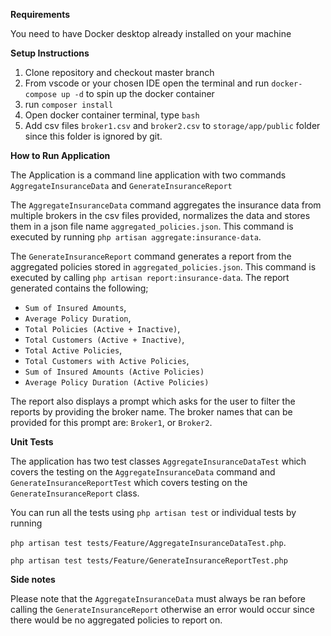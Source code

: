 **Requirements**

You need to have Docker desktop already installed on your machine

**Setup Instructions**

1. Clone repository and checkout master branch
2. From vscode or your chosen IDE open the terminal and run `docker-compose up -d` to spin up the docker container
3. run `composer install`
4. Open docker container terminal, type `bash`
5. Add csv files `broker1.csv` and `broker2.csv` to `storage/app/public` folder since this folder is ignored by git.

**How to Run Application**

The Application is a command line application with two commands `AggregateInsuranceData` and `GenerateInsuranceReport`

The `AggregateInsuranceData` command aggregates the insurance data from multiple brokers in the csv files provided, normalizes 
the data and stores them in a json file name `aggregated_policies.json`. This command is executed by running 
`php artisan aggregate:insurance-data`.

The `GenerateInsuranceReport` command generates a report from the aggregated policies stored in `aggregated_policies.json`. 
This command is executed by calling `php artisan report:insurance-data`.
The report generated contains the following; 
* `Sum of Insured Amounts`, 
* `Average Policy Duration`, 
* `Total Policies (Active + Inactive)`,
* `Total Customers (Active + Inactive)`, 
* `Total Active Policies`, 
* `Total Customers with Active Policies`,
*  `Sum of Insured Amounts (Active Policies)`
*  `Average Policy Duration (Active Policies)`


The report also displays a prompt which asks for the user to filter the reports by providing the broker name.
The broker names that can be provided for this prompt are:
`Broker1`, or `Broker2`.

**Unit Tests**

The application has two test classes `AggregateInsuranceDataTest` which covers the testing on the `AggregateInsuranceData` command and
`GenerateInsuranceReportTest` which covers testing on the `GenerateInsuranceReport` class.

You can run all the tests using `php artisan test` or individual tests by running 

`php artisan test tests/Feature/AggregateInsuranceDataTest.php`.

`php artisan test tests/Feature/GenerateInsuranceReportTest.php` 

**Side notes**

Please note that the `AggregateInsuranceData` must always be ran before calling the `GenerateInsuranceReport` otherwise an error would 
occur since there would be no aggregated policies to report on.


